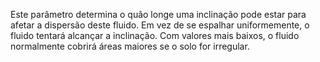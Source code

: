 Este parâmetro determina o quão longe uma inclinação pode estar para afetar a dispersão deste fluido. Em vez de se espalhar uniformemente, o fluido tentará alcançar a inclinação. Com valores mais baixos, o fluido normalmente cobrirá áreas maiores se o solo for irregular.